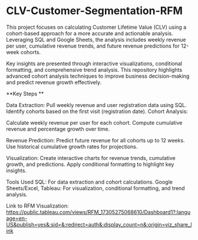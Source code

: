 # CLV-Customer-Segmentation-RFM
This project focuses on calculating Customer Lifetime Value (CLV) using a cohort-based approach for a more accurate and actionable analysis. Leveraging SQL and Google Sheets, the analysis includes weekly revenue per user, cumulative revenue trends, and future revenue predictions for 12-week cohorts. 

Key insights are presented through interactive visualizations, conditional formatting, and comprehensive trend analysis. This repository highlights advanced cohort analysis techniques to improve business decision-making and predict revenue growth effectively.



**Key Steps
**

Data Extraction:
Pull weekly revenue and user registration data using SQL.
Identify cohorts based on the first visit (registration date).
Cohort Analysis:

Calculate weekly revenue per user for each cohort.
Compute cumulative revenue and percentage growth over time.

Revenue Prediction:
Predict future revenue for all cohorts up to 12 weeks.
Use historical cumulative growth rates for projections.

Visualization:
Create interactive charts for revenue trends, cumulative growth, and predictions.
Apply conditional formatting to highlight key insights.

Tools Used
SQL: For data extraction and cohort calculations.
Google Sheets/Excel, Tableau: For visualization, conditional formatting, and trend analysis.


Link to RFM Visualization: https://public.tableau.com/views/RFM_17305275068610/Dashboard1?:language=en-US&publish=yes&:sid=&:redirect=auth&:display_count=n&:origin=viz_share_link
